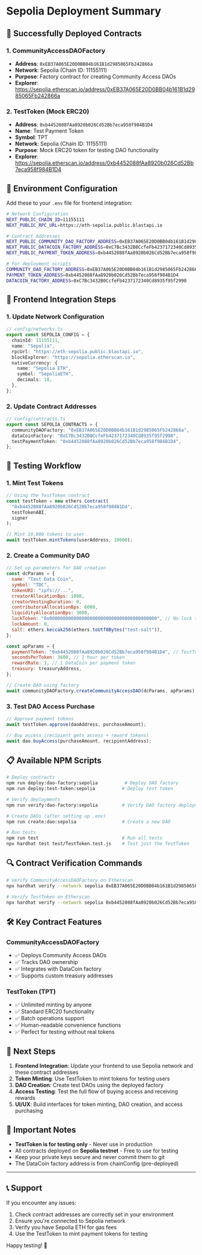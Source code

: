 # Sepolia Deployment Summary

## 🚀 Successfully Deployed Contracts

### 1. CommunityAccessDAOFactory

- **Address**: `0xEB37A065E20D0BB04b161B1d2985065Fb242866a`
- **Network**: Sepolia (Chain ID: 11155111)
- **Purpose**: Factory contract for creating Community Access DAOs
- **Explorer**: https://sepolia.etherscan.io/address/0xEB37A065E20D0BB04b161B1d2985065Fb242866a

### 2. TestToken (Mock ERC20)

- **Address**: `0xb4452088fAa8920b026Cd52Bb7eca958f984B1D4`
- **Name**: Test Payment Token
- **Symbol**: TPT
- **Network**: Sepolia (Chain ID: 11155111)
- **Purpose**: Mock ERC20 token for testing DAO functionality
- **Explorer**: https://sepolia.etherscan.io/address/0xb4452088fAa8920b026Cd52Bb7eca958f984B1D4

## 🔧 Environment Configuration

Add these to your `.env` file for frontend integration:

```bash
# Network Configuration
NEXT_PUBLIC_CHAIN_ID=11155111
NEXT_PUBLIC_RPC_URL=https://eth-sepolia.public.blastapi.io

# Contract Addresses
NEXT_PUBLIC_COMMUNITY_DAO_FACTORY_ADDRESS=0xEB37A065E20D0BB04b161B1d2985065Fb242866a
NEXT_PUBLIC_DATACOIN_FACTORY_ADDRESS=0xC7Bc3432B0CcfeFb4237172340Cd8935f95f2990
NEXT_PUBLIC_PAYMENT_TOKEN_ADDRESS=0xb4452088fAa8920b026Cd52Bb7eca958f984B1D4

# For deployment scripts
COMMUNITY_DAO_FACTORY_ADDRESS=0xEB37A065E20D0BB04b161B1d2985065Fb242866a
PAYMENT_TOKEN_ADDRESS=0xb4452088fAa8920b026Cd52Bb7eca958f984B1D4
DATACOIN_FACTORY_ADDRESS=0xC7Bc3432B0CcfeFb4237172340Cd8935f95f2990
```

## 🎯 Frontend Integration Steps

### 1. Update Network Configuration

```typescript
// config/networks.ts
export const SEPOLIA_CONFIG = {
  chainId: 11155111,
  name: "Sepolia",
  rpcUrl: "https://eth-sepolia.public.blastapi.io",
  blockExplorer: "https://sepolia.etherscan.io",
  nativeCurrency: {
    name: "Sepolia ETH",
    symbol: "SepoliaETH",
    decimals: 18,
  },
};
```

### 2. Update Contract Addresses

```typescript
// config/contracts.ts
export const SEPOLIA_CONTRACTS = {
  communityDAOFactory: "0xEB37A065E20D0BB04b161B1d2985065Fb242866a",
  dataCoinFactory: "0xC7Bc3432B0CcfeFb4237172340Cd8935f95f2990",
  testPaymentToken: "0xb4452088fAa8920b026Cd52Bb7eca958f984B1D4",
};
```

## 🧪 Testing Workflow

### 1. Mint Test Tokens

```javascript
// Using the TestToken contract
const testToken = new ethers.Contract(
  "0xb4452088fAa8920b026Cd52Bb7eca958f984B1D4",
  testTokenABI,
  signer
);

// Mint 10,000 tokens to user
await testToken.mintTokens(userAddress, 10000);
```

### 2. Create a Community DAO

```javascript
// Set up parameters for DAO creation
const dcParams = {
  name: "Test Data Coin",
  symbol: "TDC",
  tokenURI: "ipfs://...",
  creatorAllocationBps: 1000,
  creatorVestingDuration: 0,
  contributorsAllocationBps: 6000,
  liquidityAllocationBps: 3000,
  lockToken: "0x0000000000000000000000000000000000000000", // No lock token for testing
  lockAmount: 0,
  salt: ethers.keccak256(ethers.toUtf8Bytes("test-salt")),
};

const apParams = {
  paymentToken: "0xb4452088fAa8920b026Cd52Bb7eca958f984B1D4", // TestToken
  secondsPerToken: 3600, // 1 hour per token
  rewardRate: 1, // 1 DataCoin per payment token
  treasury: treasuryAddress,
};

// Create DAO using factory
await communityDAOFactory.createCommunityAccessDAO(dcParams, apParams);
```

### 3. Test DAO Access Purchase

```javascript
// Approve payment tokens
await testToken.approve(daoAddress, purchaseAmount);

// Buy access (recipient gets access + reward tokens)
await dao.buyAccess(purchaseAmount, recipientAddress);
```

## 📋 Available NPM Scripts

```bash
# Deploy contracts
npm run deploy:dao-factory:sepolia          # Deploy DAO factory
npm run deploy:test-token:sepolia          # Deploy test token

# Verify deployments
npm run verify:dao-factory:sepolia         # Verify DAO factory deployment

# Create DAOs (after setting up .env)
npm run create:dao:sepolia                 # Create a new DAO

# Run tests
npm run test                               # Run all tests
npx hardhat test test/TestToken.test.js    # Test just the TestToken
```

## 🔍 Contract Verification Commands

```bash
# Verify CommunityAccessDAOFactory on Etherscan
npx hardhat verify --network sepolia 0xEB37A065E20D0BB04b161B1d2985065Fb242866a "0x0000000000000000000000000000000000000000" "0xC7Bc3432B0CcfeFb4237172340Cd8935f95f2990"

# Verify TestToken on Etherscan
npx hardhat verify --network sepolia 0xb4452088fAa8920b026Cd52Bb7eca958f984B1D4 "Test Payment Token" "TPT"
```

## 🛠️ Key Contract Features

### CommunityAccessDAOFactory

- ✅ Deploys Community Access DAOs
- ✅ Tracks DAO ownership
- ✅ Integrates with DataCoin factory
- ✅ Supports custom treasury addresses

### TestToken (TPT)

- ✅ Unlimited minting by anyone
- ✅ Standard ERC20 functionality
- ✅ Batch operations support
- ✅ Human-readable convenience functions
- ✅ Perfect for testing without real tokens

## 🎉 Next Steps

1. **Frontend Integration**: Update your frontend to use Sepolia network and these contract addresses
2. **Token Minting**: Use TestToken to mint tokens for testing users
3. **DAO Creation**: Create test DAOs using the deployed factory
4. **Access Testing**: Test the full flow of buying access and receiving rewards
5. **UI/UX**: Build interfaces for token minting, DAO creation, and access purchasing

## 🚨 Important Notes

- **TestToken is for testing only** - Never use in production
- All contracts deployed on **Sepolia testnet** - Free to use for testing
- Keep your private keys secure and never commit them to git
- The DataCoin factory address is from chainConfig (pre-deployed)

---

## 📞 Support

If you encounter any issues:

1. Check contract addresses are correctly set in your environment
2. Ensure you're connected to Sepolia network
3. Verify you have Sepolia ETH for gas fees
4. Use the TestToken to mint payment tokens for testing

Happy testing! 🚀
